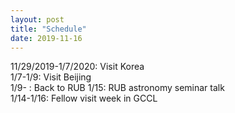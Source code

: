 ```yaml
---
layout: post
title: "Schedule"
date: 2019-11-16
---
```

11/29/2019-1/7/2020: Visit Korea <br />
1/7-1/9: Visit Beijing <br />
1/9- : Back to RUB
1/15: RUB astronomy seminar talk <br />
1/14-1/16: Fellow visit week in GCCL 

